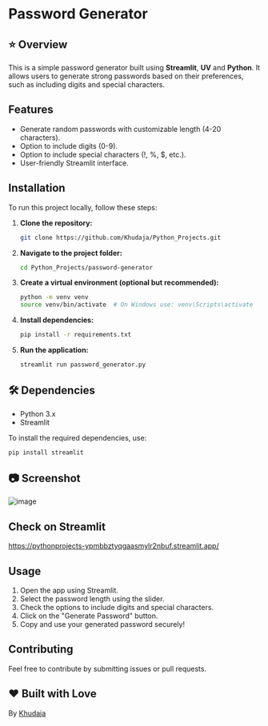 # Password Generator

## ⭐ Overview
This is a simple password generator built using **Streamlit**, **UV** and **Python**. It allows users to generate strong passwords based on their preferences, such as including digits and special characters.

##  Features
- Generate random passwords with customizable length (4-20 characters).
- Option to include digits (0-9).
- Option to include special characters (!, %, $, etc.).
- User-friendly Streamlit interface.

##  Installation
To run this project locally, follow these steps:

1. **Clone the repository:**
   ```bash
   git clone https://github.com/Khudaja/Python_Projects.git
   ```

2. **Navigate to the project folder:**
   ```bash
   cd Python_Projects/password-generator
   ```

3. **Create a virtual environment (optional but recommended):**
   ```bash
   python -m venv venv
   source venv/bin/activate  # On Windows use: venv\Scripts\activate
   ```

4. **Install dependencies:**
   ```bash
   pip install -r requirements.txt
   ```

5. **Run the application:**
   ```bash
   streamlit run password_generator.py
   ```

## 🛠 Dependencies
- Python 3.x
- Streamlit

To install the required dependencies, use:
```bash
pip install streamlit
```

## 📷 Screenshot
![image](https://github.com/user-attachments/assets/2f46ce75-1213-4322-beb6-d9e45e15a604)

## Check on Streamlit
https://pythonprojects-ypmbbztyqgaasmylr2nbuf.streamlit.app/

##  Usage
1. Open the app using Streamlit.
2. Select the password length using the slider.
3. Check the options to include digits and special characters.
4. Click on the "Generate Password" button.
5. Copy and use your generated password securely!

##  Contributing
Feel free to contribute by submitting issues or pull requests.

## ❤️ Built with Love
By [Khudaja](https://github.com/Khudaja)

